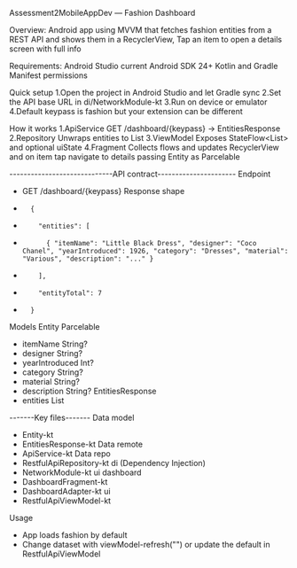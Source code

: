Assessment2MobileAppDev — Fashion Dashboard

Overview:
Android app using MVVM that fetches fashion entities from a REST API and shows them in a RecyclerView, Tap an item to open a details screen with full info

Requirements:
Android Studio current
Android SDK 24+
Kotlin and Gradle
Manifest permissions

Quick setup
1.Open the project in Android Studio and let Gradle sync
2.Set the API base URL in di/NetworkModule-kt
3.Run on device or emulator
4.Default keypass is fashion but your extension can be different

How it works
1.ApiService
   GET /dashboard/{keypass} → EntitiesResponse
2.Repository
   Unwraps entities to List<Entity>
3.ViewModel
   Exposes StateFlow<List<Entity>> and optional uiState
4.Fragment
   Collects flows and updates RecyclerView and on item tap navigate to details passing Entity as Parcelable

-----------------------------API contract----------------------
Endpoint
-	GET /dashboard/{keypass}
Response shape
-		{
-		  "entities": [
-		    { "itemName": "Little Black Dress", "designer": "Coco Chanel", "yearIntroduced": 1926, "category": "Dresses", "material": "Various", "description": "..." }
-		  ],
-		  "entityTotal": 7
-		}

Models
Entity Parcelable
-	itemName String?
-	designer String?
-	yearIntroduced Int?
-	category String?
-	material String?
-	description String?
EntitiesResponse
-	entities List<Entity>

-------Key files-------
Data model
-	Entity-kt
-	EntitiesResponse-kt
Data remote
-	ApiService-kt
Data repo
-	RestfulApiRepository-kt
di (Dependency Injection)
-	NetworkModule-kt
ui dashboard
-	DashboardFragment-kt
-	DashboardAdapter-kt
ui
-   RestfulApiViewModel-kt

Usage
-	App loads fashion by default
-	Change dataset with viewModel-refresh("<your-keypass>") or update the default in RestfulApiViewModel
